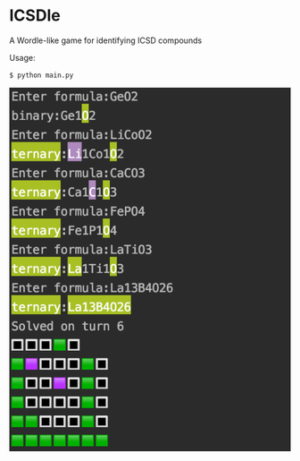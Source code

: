 # ICSDle
A Wordle-like game for identifying ICSD compounds

Usage:
```bash
$ python main.py
```

![demo](demo.png)